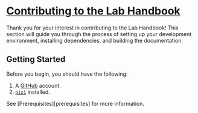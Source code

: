 # [Contributing to the Lab Handbook](#contributing-to-the-lab-handbook)

Thank you for your interest in contributing to the Lab Handbook! This section will guide you through the process of setting up your development environment, installing dependencies, and building the documentation.

## Getting Started

Before you begin, you should have the following:

1. A [GitHub](https://github.com/) account.
2. [`pixi`](https://pixi.sh/) installed.

See [Prerequisites][prerequisites] for more information.
